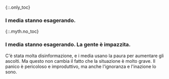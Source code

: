 {::.only_toc}
### I media stanno esagerando.

{::.myth.no_toc}
### I media stanno esagerando. La gente è impazzita.

C'è stata molta disinformazione, e i media usano la paura per aumentare gli ascolti. Ma questo non cambia il fatto che la situazione è molto grave. Il panico è pericoloso e improduttivo, ma anche l'ignoranza e l'inazione lo sono.
